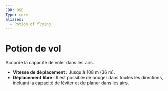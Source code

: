 ```yaml
---
JDR: OSE
Type: core
aliases:
  - Potion of flying
---
```

# Potion de vol

Accorde la capacité de voler dans les airs.

- **Vitesse de déplacement :** Jusqu’à 108 m (36 m).
- **Déplacement libre :** Il est possible de bouger dans toutes les directions, incluant la capacité de léviter et de planer dans les airs.